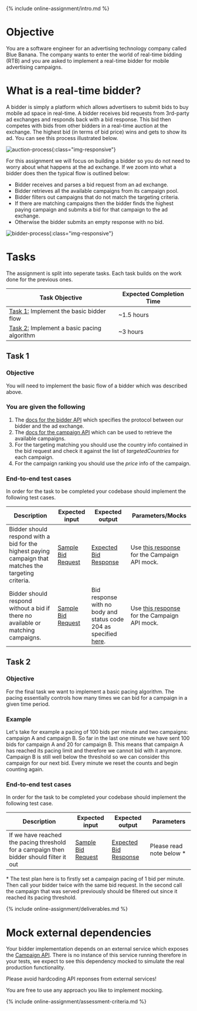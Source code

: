 {% include online-assignment/intro.md %}

# Objective

You are a software engineer for an advertising technology company called Blue Banana. The company wants to enter the world of real-time bidding (RTB) and you are asked to implement a real-time bidder for mobile advertising campaigns.

# What is a real-time bidder?

A bidder is simply a platform which allows advertisers to submit bids to buy mobile ad space in real-time. A bidder receives bid requests from 3rd-party ad exchanges and responds back with a bid response. This bid then competes with bids from other bidders in a real-time auction at the exchange. The highest bid (in terms of bid price) wins and gets to show its ad. You can see this process illustrated below.
  
![auction-process](/static/auction-process.jpg){:class="img-responsive"}

For this assignment we will focus on building a bidder so you do not need to worry about what happens at the ad exchange. If we zoom into what a bidder does then the typical flow is outlined below:

- Bidder receives and parses a bid request from an ad exchange.
- Bidder retrieves all the available campaigns from its campaign pool.
- Bidder filters out campaigns that do not match the targeting criteria.
- If there are matching campaigns then the bidder finds the highest paying campaign and submits a bid for that campaign to the ad exchange. 
- Otherwise the bidder submits an empty response with no bid.

![bidder-process](/static/bidder-process.jpg){:class="img-responsive"}

# Tasks

The assignment is split into seperate tasks. Each task builds on the work done for the previous ones. 

| Task Objective | Expected Completion Time |
|---|---|
| [Task 1:](#task-1) Implement the basic bidder flow | ~1.5 hours |
| [Task 2:](#task-2) Implement a basic pacing algorithm | ~3 hours |

## Task 1

### Objective

You will need to implement the basic flow of a bidder which was described above.

### You are given the following

1. The [docs for the bidder API](http://docs.bidderapi.apiary.io/) which specifies the protocol between our bidder and the ad exchange.
2. The [docs for the campaign API](http://docs.campaignapi9.apiary.io/) which can be used to retrieve the available campaigns.
3. For the targeting matching you should use the country info contained in the bid request and check it against the list of *targetedCountries* for each campaign.
4. For the campaign ranking you should use the *price* info of the campaign.

### End-to-end test cases

In order for the task to be completed your codebase should implement the following test cases.

| Description | Expected input | Expected output | Parameters/Mocks |
|---|---|---|---|
| Bidder should respond with a bid for the highest paying campaign that matches the targeting criteria. | [Sample Bid Request](test-cases/test-case-1-input.json) | [Expected Bid Response](test-cases/output.json) | Use [this response](test-cases/mock-campaign-api-response.json) for the Campaign API mock. | 
| Bidder should respond without a bid if there no available or matching campaigns. | [Sample Bid Request](test-cases/test-case-2-input.json) | Bid response with no body and status code 204 as specified [here](http://docs.bidderapi.apiary.io/#reference/0/ask-bidder-to-submit-a-bid/bid-response-without-a-bid). | Use [this response](test-cases/mock-campaign-api-response.json) for the Campaign API mock. |

## Task 2

### Objective

For the final task we want to implement a basic pacing algorithm. The pacing essentially controls how many times we can bid for a campaign in a given time period. 

### Example

Let's take for example a pacing of 100 bids per minute and two campaigns: campaign A and campaign B. So far in the last one minute we have sent 100 bids for campaign A and 20 for campaign B. This means that campaign A has reached its pacing limit and therefore we cannot bid with it anymore. Campaign B is still well below the threshold so we can consider this campaign for our next bid. Every minute we reset the counts and begin counting again.

### End-to-end test cases

In order for the task to be completed your codebase should implement the following test case.

| Description | Expected input | Expected output | Parameters |
|---|---|---|---|
| If we have reached the pacing threshold for a campaign then bidder should filter it out | [Sample Bid Request](test-cases/test-case-1-input.json) | [Expected Bid Response](test-cases/test-case-3-output.json) | Please read note below * |

\* The test plan here is to firstly set a campaign pacing of 1 bid per minute. Then call your bidder twice with the same bid request. In the second call the campaign that was served previously should be filtered out since it reached its pacing threshold.

{% include online-assignment/deliverables.md %}

# Mock external dependencies

Your bidder implementation depends on an external service which exposes the [Campaign API](http://docs.campaignapi9.apiary.io/#). There is no instance of this service running therefore in your tests, we expect to see this dependency mocked to simulate the real production functionality.

Please avoid hardcoding API reponses from external services!

You are free to use any approach you like to implement mocking.

{% include online-assignment/assessment-criteria.md %}
